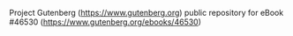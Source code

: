 Project Gutenberg (https://www.gutenberg.org) public repository for eBook #46530 (https://www.gutenberg.org/ebooks/46530)
